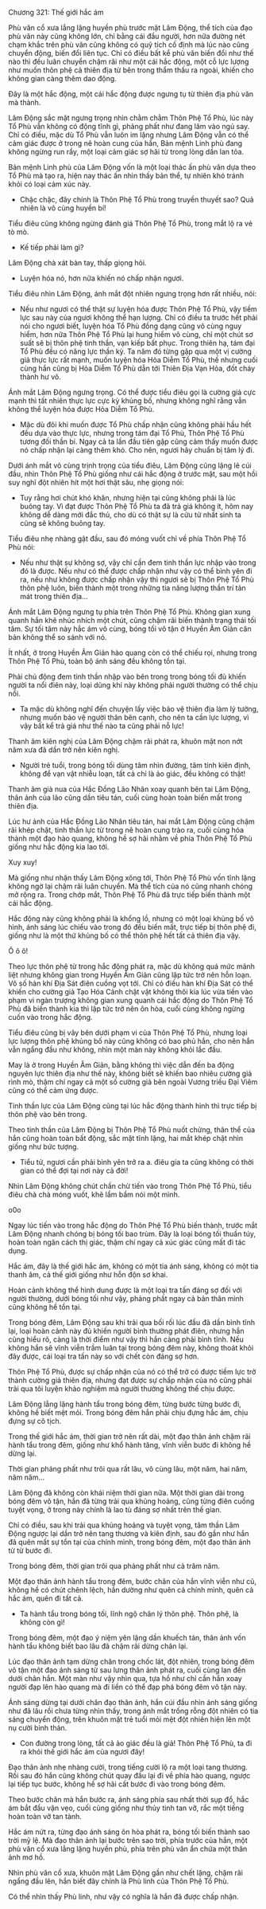




Chương 321: Thế giới hắc ám


Phù văn cổ xưa lẳng lặng huyền phù trước mặt Lâm Động, thể tích của đạo phù văn này cũng không lớn, chỉ bằng cái đầu người, hơn nữa đường nét chạm khắc trên phù văn cũng không có quỹ tích cố định mà lúc nào cũng chuyển động, biến đổi liên tục. Chỉ có điều bất kể phù văn biến đổi như thế nào thì đều luân chuyển chậm rãi như một cái hắc động, một cỗ lực lượng như muốn thôn phệ cả thiên địa từ bên trong thẩm thấu ra ngoài, khiến cho không gian càng thêm dao động.

Đây là một hắc động, một cái hắc động được ngưng tụ từ thiên địa phù văn mà thành.

Lâm Động sắc mặt ngưng trọng nhìn chằm chằm Thôn Phệ Tổ Phù, lúc này Tổ Phù vẫn không có động tĩnh gì, phảng phất như đang lâm vào ngủ say. Chỉ có điều, mặc dù Tổ Phù vẫn luôn im lặng nhưng Lâm Động vẫn có thể cảm giác được ở trong nê hoàn cung của hắn, Bản mệnh Linh phù đang không ngừng run rẩy, một loại cảm giác sợ hãi từ trong lòng dần lan tỏa.

Bản mệnh Linh phù của Lâm Động vốn là một loại thác ấn phù văn dựa theo Tổ Phù mà tạo ra, hiện nay thác ấn nhìn thấy bản thể, tự nhiên khó tránh khỏi có loại cảm xúc này.

- Chậc chậc, đây chính là Thôn Phệ Tổ Phù trong truyền thuyết sao? Quả nhiên là vô cùng huyền bí!

Tiểu điêu cũng không ngừng đánh giá Thôn Phệ Tổ Phù, trong mắt lộ ra vẻ tò mò.

- Kế tiếp phải làm gì?

Lâm Động chà xát bàn tay, thấp giọng hỏi.

- Luyện hóa nó, hơn nữa khiến nó chấp nhận ngươi.

Tiểu điêu nhìn Lâm Động, ánh mắt đột nhiên ngưng trọng hơn rất nhiều, nói:

- Nếu như ngươi có thể thật sự luyện hóa được Thôn Phệ Tổ Phù, vậy tiềm lực sau này của ngươi không thể hạn lượng. Chỉ có điều ta trước hết phải nói cho ngươi biết, luyện hóa Tổ Phù đồng dạng cũng vô cùng nguy hiểm, hơn nữa Thôn Phệ Tổ Phù lại hung hiểm vô cùng, chỉ một chút sơ suất sẽ bị thôn phệ tinh thần, vạn kiếp bất phục. Trong thiên hạ, tám đại Tổ Phù đều có năng lực thần kỳ. Ta năm đó từng gặp qua một vị cường giả thực lực rất mạnh, muốn luyện hóa Hỏa Diễm Tổ Phù, thế nhưng cuối cùng hắn cũng bị Hỏa Diễm Tổ Phù dẫn tới Thiên Địa Vạn Hỏa, đốt cháy thành hư vô.

Ánh mắt Lâm Động ngưng trọng. Có thể được tiểu điêu gọi là cường giả cực mạnh thì tất nhiên thực lực cực kỳ khủng bố, nhưng không nghĩ rằng vẫn không thể luyện hóa được Hỏa Diễm Tổ Phù.

- Mặc dù đôi khi muốn được Tổ Phù chấp nhận cũng không phải hầu hết đều dựa vào thực lực, nhưng trong tám đại Tổ Phù, Thôn Phệ Tổ Phù tương đối thần bí. Ngay cả ta lần đầu tiên gặp cũng cảm thấy muốn được nó chấp nhận lại càng thêm khó. Cho nên, ngươi hãy chuẩn bị tâm lý đi.

Dưới ánh mắt vô cùng trịnh trọng của tiểu điêu, Lâm Động cũng lặng lẽ cúi đầu, nhìn Thôn Phệ Tổ Phù giống như cái hắc động ở trước mặt, sau một hồi suy nghĩ đột nhiên hít một hơi thật sâu, nhẹ giọng nói:

- Tuy rằng hơi chút khó khăn, nhưng hiện tại cũng không phải là lúc buông tay. Vì đạt được Thôn Phệ Tổ Phù ta đã trả giá không ít, hôm nay không dễ dàng mới đắc thủ, cho dù có thật sự là cửu tử nhất sinh ta cũng sẽ không buông tay.

Tiểu điêu nhẹ nhàng gật đầu, sau đó móng vuốt chỉ về phía Thôn Phệ Tổ Phù nói:

- Nếu như thật sự không sợ, vậy chỉ cần đem tinh thần lực nhập vào trong đó là được. Nếu như có thể được chấp nhận như vậy có thể bình yên đi ra, nếu như không được chấp nhận vậy thì ngươi sẽ bị Thôn Phệ Tổ Phù thôn phệ luôn, biến thành một trong những tia năng lượng thần trí tản mát trong thiên địa…

Ánh mắt Lâm Động ngưng tụ phía trên Thôn Phệ Tổ Phù. Không gian xung quanh hắn khẽ nhúc nhích một chút, cũng chậm rãi biến thành trạng thái tối tăm. Sự tối tăm này hắc ám vô cùng, bóng tối vô tận ở Huyền Âm Giản căn bản không thể so sánh với nó.

Ít nhất, ở trong Huyền Âm Giản hào quang còn có thể chiếu rọi, nhưng trong Thôn Phệ Tổ Phù, toàn bộ ánh sáng đều không tồn tại.

Phải chủ động đem tinh thần nhập vào bên trong trong bóng tối đủ khiến người ta nổi điên này, loại dũng khí này không phải người thường có thể chịu nổi.

- Ta mặc dù không nghĩ đến chuyện lấy việc bảo vệ thiên địa làm lý tưởng, nhưng muốn bảo vệ người thân bên cạnh, cho nên ta cần lực lượng, vì vậy bất kể trả giá như thế nào ta cũng phải nỗ lực!

Thanh âm kiên nghị của Lâm Động chậm rãi phát ra, khuôn mặt non nớt năm xưa đã dần trở nên kiên nghị.

- Người trẻ tuổi, trong bóng tối dùng tâm nhìn đường, tâm tính kiên định, không để vạn vật nhiễu loạn, tất cả chỉ là ảo giác, đều không có thật!

Thanh âm già nua của Hắc Đồng Lão Nhân xoay quanh bên tai Lâm Động, thân ảnh của lão cũng dần tiêu tán, cuối cùng hoàn toàn biến mất trong thiên địa.

Lúc hư ảnh của Hắc Đồng Lão Nhân tiêu tán, hai mắt Lâm Động cũng chậm rãi khép chặt, tinh thần lực từ trong nê hoàn cung trào ra, cuối cùng hóa thành một đạo hào quang, không hề sợ hãi nhằm về phía Thôn Phệ Tổ Phù giống như hắc động kia lao tới.

Xuy xuy!

Mà giống như nhận thấy Lâm Động xông tới, Thôn Phệ Tổ Phù vốn tĩnh lặng không ngờ lại chậm rãi luân chuyển. Mà thể tích của nó cũng nhanh chóng mở rộng ra. Trong chớp mắt, Thôn Phệ Tổ Phù đã trực tiếp biến thành một cái hắc động.

Hắc động này cũng không phải là khổng lồ, nhưng có một loại khủng bố vô hình, ánh sáng lúc chiếu vào trong đó đều biến mất, trực tiếp bị thôn phệ đi, giống như là một thứ khủng bố có thể thôn phệ hết tất cả thiên địa vậy.

Ô ô ô!

Theo lực thôn phệ từ trong hắc động phát ra, mặc dù không quá mức mãnh liệt nhưng không gian trong Huyền Âm Giản cũng lập tức trở nên hỗn loạn. Vô số hàn khí Địa Sát điên cuồng vọt tới. Chỉ có điều hàn khí Địa Sát có thể khiến cho cường giả Tạo Hóa Cảnh chật vật không thôi kia lúc vừa tiến vào phạm vi ngàn trượng không gian xung quanh cái hắc động do Thôn Phệ Tổ Phù đã biến thành kia thì lập tức trở nên ôn hòa, cuối cùng không ngừng cuốn vào trong hắc động.

Tiểu điêu cũng bị vây bên dưới phạm vi của Thôn Phệ Tổ Phù, nhưng loại lực lượng thôn phệ khủng bố này cũng không có bao phủ hắn, cho nên hắn vẫn ngẩng đầu như không, nhìn một màn này không khỏi lắc đầu.

May là ở trong Huyền Âm Giản, bằng không thì việc dẫn đến ba động nguyên lực thiên địa như thế này, không biết sẽ khiến bao nhiêu cường giả rình mò, thậm chí ngay cả một số cường giả bên ngoài Vương triều Đại Viêm cũng có thể cảm ứng được.

Tinh thần lực của Lâm Động cũng tại lúc hắc động thành hình thì trực tiếp bị thôn phệ vào bên trong.

Theo tinh thần của Lâm Động bị Thôn Phệ Tổ Phù nuốt chửng, thân thể của hắn cũng hoàn toàn bất động, sắc mặt tĩnh lặng, hai mắt khép chặt nhìn giống như bức tượng.

- Tiểu tử, ngươi cần phải bình yên trở ra a. điêu gia ta cũng không có thời gian có thể đợi tại nơi này cả đời!

Nhìn Lâm Động không chút chần chừ tiến vào trong Thôn Phệ Tổ Phù, tiểu điêu chà chà móng vuốt, khẽ lẩm bẩm nói một mình.

o0o

Ngay lúc tiến vào trong hắc động do Thôn Phệ Tổ Phù biến thành, trước mắt Lâm Động nhanh chóng bị bóng tối bao trùm. Đây là loại bóng tối thuần túy, hoàn toàn ngăn cách thị giác, thậm chí ngay cả xúc giác cũng mất đi tác dụng.

Hắc ám, đây là thế giới hắc ám, không có một tia ánh sáng, không có một tia thanh âm, cả thế giới giống như hỗn độn sơ khai.

Hoàn cảnh không thể hình dung được là một loại tra tấn đáng sợ đối với người thường, dưới bóng tối như vậy, phảng phất ngay cả bản thân mình cũng không hề tồn tại.

Trong bóng đêm, Lâm Động sau khi trải qua bối rối lúc đầu đã dần bình tĩnh lại, loại hoàn cảnh này đủ khiến người bình thường phát điên, nhưng hắn cũng hiểu rõ, càng là thời điểm như vậy thì hắn càng phải bình tĩnh. Nếu không hắn sẽ vĩnh viễn trầm luân tại trong bóng đêm này, không thoát khỏi đây được, cái loại tra tấn này so với chết còn đáng sợ hơn.

Thôn Phệ Tổ Phù, được sự chấp nhận của nó có thể trở có được tiềm lực trở thành cường giả thiên địa, nhưng đạt được sự chấp nhận của nó cũng phải trải qua tôi luyện khảo nghiệm mà người thường không thể chịu được.

Lâm Động lẳng lặng hành tẩu trong bóng đêm, từng bước từng bước đi, không hề biết mệt mỏi. Trong bóng đêm hắn phải chịu đựng hắc ám, chịu đựng sự cô tịch.

Trong thế giới hắc ám, thời gian trở nên rất dài, một đạo thân ảnh chậm rãi hành tẩu trong đêm, giống như khổ hành tăng, vĩnh viễn bước đi không hề dừng lại.

Thời gian phảng phất như trôi qua rất lâu, vô cùng lâu, một năm, hai năm, năm năm…

Lâm Động đã không còn khái niệm thời gian nữa. Một thời gian dài trong bóng đêm vô tận, hắn đã từng trải qua khủng hoảng, cũng từng điên cuồng tuyệt vọng, ở trong này chính là lao tù đáng sợ nhất trên thế gian.

Chỉ có điều, sau khi trải qua khủng hoảng và tuyệt vọng, tâm thần Lâm Động ngược lại dần trở nên tang thương và kiên định, sau đó gần như hắn đã quên mất sự tồn tại của chính mình, trong bóng đêm, một đạo thân ảnh từ từ bước đi.

Trong bóng đêm, thời gian trôi qua phảng phất như cả trăm năm.

Một đạo thân ảnh hành tẩu trong đêm, bước chân của hắn vĩnh viễn như cũ, không hề có chút chênh lệch, hắn dường như quên cả chính mình, quên cả hắc ám, quên đi tất cả.

- Ta hành tẩu trong bóng tối, lĩnh ngộ chân lý thôn phệ. Thôn phệ, là không còn gì!

Trong bóng đêm, một đạo ý niệm yên lặng dần khuếch tán, thân ảnh vốn hành tẩu không biết bao lâu đã chậm rãi dừng chân lại.

Lúc đạo thân ảnh tạm dừng chân trong chốc lát, đột nhiên, trong bóng đêm vô tận một đạo ánh sáng từ sau lưng thân ảnh phát ra, cuối cùng lan đến dưới chân hắn. Một màn như vậy nhìn qua, tựa hồ như chỉ cần hắn xoay người đạp lên hào quang mà đi liền có thể đạp phá bóng đêm vô tận này.

Ánh sáng dừng tại dưới chân đạo thân ảnh, hắn cúi đầu nhìn ánh sáng giống như đã lâu rồi chưa từng nhìn thấy, trong ánh mắt trống rỗng đột nhiên có tia sáng chuyển động, trên khuôn mặt trẻ tuổi mỏi mệt đột nhiên hiện lên một nụ cười bình thản.

- Con đường trong lòng, tất cả ảo giác đều là giả! Thôn Phệ Tổ Phù, ta đi ra khỏi thế giới hắc ám của ngươi đây!

Đạo thân ảnh nhẹ nhàng cười, trong tiếng cười lộ ra một loại tang thương. Rồi sau đó hắn cũng không chút quay đầu lại đi về phía hào quang, ngược lại tiếp tục bước, không hề sợ hãi cất bước đi vào trong bóng đêm.

Theo bước chân mà hắn bước ra, ánh sáng phía sau nhất thời sụp đổ, hắc ám bắt đầu vặn vẹo, cuối cùng giống như thủy tinh tan vỡ, rắc một tiếng hoàn toàn vỡ tan tành.

Hắc ám nứt ra, từng đạo ánh sáng ôn hòa phát ra, bóng tối biến thành sao trời mỹ lệ. Mà đạo thân ảnh lại bước trên sao trời, phía trước của hắn, một phù văn cổ xưa lẳng lặng huyền phù, phía trên phù văn ẩn chứa một thân ảnh mơ hồ.

Nhìn phù văn cổ xưa, khuôn mặt Lâm Động gần như chết lặng, chậm rãi ngẩng đầu lên, hắn biết đây chính là Phù linh của Thôn Phệ Tổ Phù.

Có thể nhìn thấy Phù linh, như vậy có nghĩa là hắn đã được chấp nhận.




